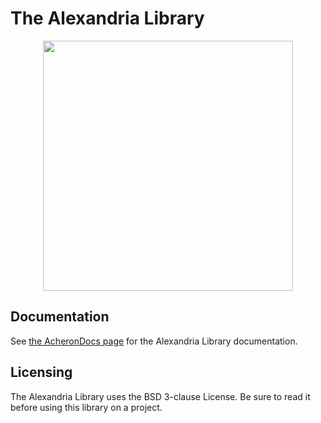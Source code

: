 ﻿# The Alexandria Library 

<p align="center">
  <img align="middle" src="https://raw.githubusercontent.com/Gondolindrim/file_dump/alexandria/alexandria_logo.png"  width="400"> 
</p>

## Documentation

See [the AcheronDocs page](http://acheronproject.com/alexandria/introduction.html) for the Alexandria Library documentation.

## Licensing

The Alexandria Library uses the BSD 3-clause License. Be sure to read it before using this library on a project.
